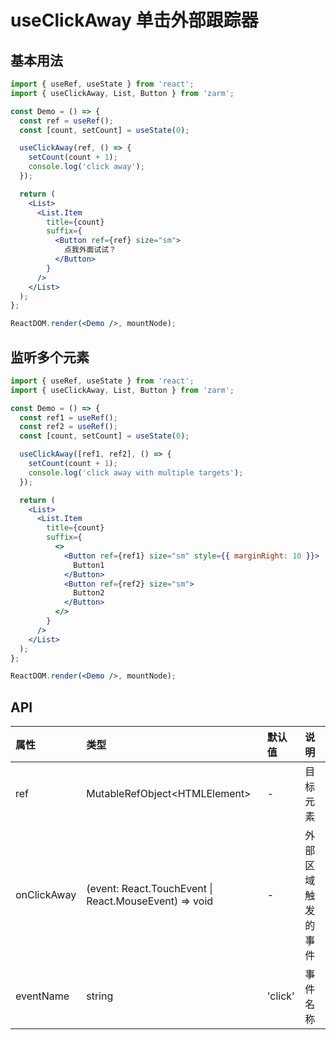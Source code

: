 # useClickAway 单击外部跟踪器

## 基本用法

```jsx
import { useRef, useState } from 'react';
import { useClickAway, List, Button } from 'zarm';

const Demo = () => {
  const ref = useRef();
  const [count, setCount] = useState(0);

  useClickAway(ref, () => {
    setCount(count + 1);
    console.log('click away');
  });

  return (
    <List>
      <List.Item
        title={count}
        suffix={
          <Button ref={ref} size="sm">
            点我外面试试？
          </Button>
        }
      />
    </List>
  );
};

ReactDOM.render(<Demo />, mountNode);
```

## 监听多个元素

```jsx
import { useRef, useState } from 'react';
import { useClickAway, List, Button } from 'zarm';

const Demo = () => {
  const ref1 = useRef();
  const ref2 = useRef();
  const [count, setCount] = useState(0);

  useClickAway([ref1, ref2], () => {
    setCount(count + 1);
    console.log('click away with multiple targets');
  });

  return (
    <List>
      <List.Item
        title={count}
        suffix={
          <>
            <Button ref={ref1} size="sm" style={{ marginRight: 10 }}>
              Button1
            </Button>
            <Button ref={ref2} size="sm">
              Button2
            </Button>
          </>
        }
      />
    </List>
  );
};

ReactDOM.render(<Demo />, mountNode);
```

## API

| 属性        | 类型                                                  | 默认值  | 说明               |
| :---------- | :---------------------------------------------------- | :------ | :----------------- |
| ref         | MutableRefObject\<HTMLElement\>                       | -       | 目标元素           |
| onClickAway | (event: React.TouchEvent \| React.MouseEvent) => void | -       | 外部区域触发的事件 |
| eventName   | string                                                | 'click' | 事件名称           |
